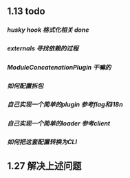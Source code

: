 ## 1.13 todo
##### husky hook 格式化相关 done
##### externals 寻找依赖的过程
##### ModuleConcatenationPlugin 干嘛的
##### 如何配置拆包
##### 自己实现一个简单的plugin 参考flag和i18n
##### 自己实现一个简单的loader 参考client
##### 如何把这套配置转换为CLI

## 1.27 解决上述问题